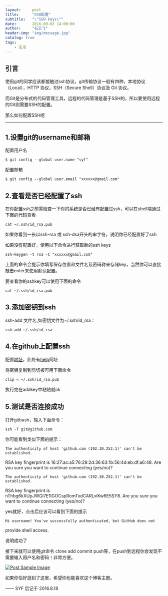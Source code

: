 ```yaml
---
layout:     post
title:      "SSH配置"
subtitle:   "\"SSH keys\""
date:       2016-09-02 14:00:00
author:     "石云飞"
header-img: "img/message.jpg"
catalog: true
tags:
    - 生活
---
```

> 


## 引言
使用git的同学应该都接触过ssh协议，git传输协议一般有四种，本地协议（Local），HTTP 协议，SSH（Secure Shell）协议及 Git 协议。

而Git是分布式的代码管理工具，远程的代码管理是基于SSH的，所以要使用远程的Git则需要SSH的配置。

那么如何配置SSH呢


---

## 1.设置git的username和邮箱

配置用户名

	$ git config --global user.name "syf"
	
配置邮箱

	$ git config --global user.email "xxxxxx@gmail.com"




		
		
## 2.查看是否已经配置了ssh
在你配置ssh之前需检查一下你的系统是否已经有配置过ssh，可以在shell端通过下面的代码查看

	cat ~/.ssh/id_rsa.pub
	
如果你看到一长以ssh-rsa 或 ssh-dsa开头的串字符，说明你已经配置好了ssh

如果没有配置好，使用以下命令进行获取新的ssh keys

	ssh-keygen -t rsa -C "xxxxxx@gmail.com"
	
上面的命令会提示你填写保存位置和文件名及密码称来存储key，当然你可以直接敲击enter来使用默认配置。

要查看你的sshkey可以使用下面的命令

	cat ~/.ssh/id_rsa.pub

## 3.添加密钥到ssh

ssh-add 文件名,如密钥文件为~/.ssh/id_rsa：

	ssh-add ~/.ssh/id_rsa

## 4.在github上配置ssh

配置[地址](https://github.com/settings/ssh)，此处有[help](https://help.github.com/articles/generating-an-ssh-key/)网址

将密钥复制到剪切板可用下面命令

	clip < ~/.ssh/id_rsa.pub
	
执行完在addkey中粘贴就ok

## 5.测试是否连接成功
打开gitbash，输入下面命令：

	ssh -T git@github.com
	
你可能看到类似下面的提示：

	The authenticity of host 'github.com (192.30.252.1)' can't be established.
RSA key fingerprint is 16:27:ac:a5:76:28:2d:36:63:1b:56:4d:eb:df:a6:48.
Are you sure you want to continue connecting (yes/no)?

	The authenticity of host 'github.com (192.30.252.1)' can't be established.
RSA key fingerprint is nThbg6kXUpJWGl7E1IGOCspRomTxdCARLviKw6E5SY8.
Are you sure you want to continue connecting (yes/no)?


yes就好，点击后应该可以看到下面的提示


	Hi username! You've successfully authenticated, but GitHub does not
provide shell access.

说明成功了

接下来就可以使用git命令 clone add commit push等，在push到远程你会发现不需要输入用户名和密码！非常方便。


<a href="#">
    <img src="{{ site.baseurl }}/img/message_end.jpg" alt="Post Sample Image">
</a>

如果你恰好逛到了这里，希望你也能喜欢这个博客主题。

—— SYF 后记于 2016.8.18


